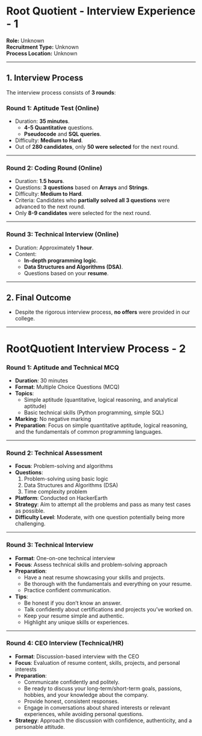 # Root Quotient - Interview Experience - 1

**Role:** Unknown  
**Recruitment Type:** Unknown  
**Process Location:** Unknown  

---

## 1. Interview Process

The interview process consists of **3 rounds**:

### Round 1: Aptitude Test (Online)

- Duration: **35 minutes**.
  - **4-5 Quantitative** questions.
  - **Pseudocode** and **SQL queries**.
- Difficulty: **Medium to Hard**.
- Out of **280 candidates**, only **50 were selected** for the next round.

---

### Round 2: Coding Round (Online)

- Duration: **1.5 hours**.
- Questions: **3 questions** based on **Arrays** and **Strings**.
- Difficulty: **Medium to Hard**.
- Criteria: Candidates who **partially solved all 3 questions** were advanced to the next round.
- Only **8-9 candidates** were selected for the next round.

---

### Round 3: Technical Interview (Online)

- Duration: Approximately **1 hour**.
- Content: 
  - **In-depth programming logic**.
  - **Data Structures and Algorithms (DSA)**.
  - Questions based on your **resume**.
  
---

## 2. Final Outcome

- Despite the rigorous interview process, **no offers** were provided in our college.

---
# RootQuotient Interview Process  - 2

### Round 1: Aptitude and Technical MCQ
- **Duration**: 30 minutes
- **Format**: Multiple Choice Questions (MCQ)
- **Topics**:
  - Simple aptitude (quantitative, logical reasoning, and analytical aptitude)
  - Basic technical skills (Python programming, simple SQL)
- **Marking**: No negative marking
- **Preparation**: Focus on simple quantitative aptitude, logical reasoning, and the fundamentals of common programming languages.

---

### Round 2: Technical Assessment
- **Focus**: Problem-solving and algorithms
- **Questions**:
  1. Problem-solving using basic logic
  2. Data Structures and Algorithms (DSA)
  3. Time complexity problem
- **Platform**: Conducted on HackerEarth
- **Strategy**: Aim to attempt all the problems and pass as many test cases as possible.
- **Difficulty Level**: Moderate, with one question potentially being more challenging.

---

### Round 3: Technical Interview
- **Format**: One-on-one technical interview
- **Focus**: Assess technical skills and problem-solving approach
- **Preparation**:
  - Have a neat resume showcasing your skills and projects.
  - Be thorough with the fundamentals and everything on your resume.
  - Practice confident communication.
- **Tips**:
  - Be honest if you don’t know an answer.
  - Talk confidently about certifications and projects you’ve worked on.
  - Keep your resume simple and authentic.
  - Highlight any unique skills or experiences.

---

### Round 4: CEO Interview (Technical/HR)
- **Format**: Discussion-based interview with the CEO
- **Focus**: Evaluation of resume content, skills, projects, and personal interests
- **Preparation**:
  - Communicate confidently and politely.
  - Be ready to discuss your long-term/short-term goals, passions, hobbies, and your knowledge about the company.
  - Provide honest, consistent responses.
  - Engage in conversations about shared interests or relevant experiences, while avoiding personal questions.
- **Strategy**: Approach the discussion with confidence, authenticity, and a personable attitude.
